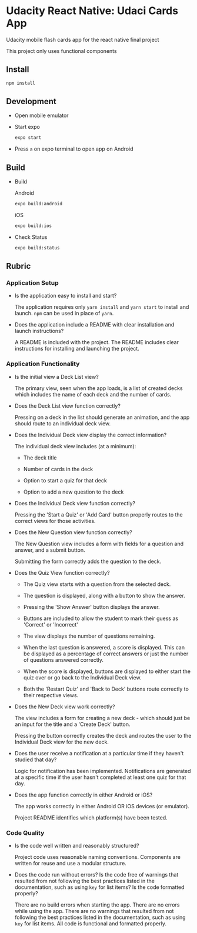 # Udacity React Native: Udaci Cards App

Udacity mobile flash cards app for the react native final project

This project only uses functional components

## Install

```bash
npm install
```

## Development

- Open mobile emulator

- Start expo

  ```bash
  expo start
  ```

- Press `a` on expo terminal to open app on Android

## Build

- Build

  Android

  ```bash
  expo build:android
  ```

  iOS

  ```bash
  expo build:ios
  ```

- Check Status

  ```bash
  expo build:status
  ```

## Rubric

### Application Setup

- Is the application easy to install and start?

  The application requires only `yarn install` and `yarn start` to install and launch. `npm` can be used in place of `yarn`.

- Does the application include a README with clear installation and launch instructions?

  A README is included with the project. The README includes clear instructions for installing and launching the project.

### Application Functionality

- Is the initial view a Deck List view?

  The primary view, seen when the app loads, is a list of created decks which includes the name of each deck and the number of cards.

- Does the Deck List view function correctly?

  Pressing on a deck in the list should generate an animation, and the app should route to an individual deck view.

- Does the Individual Deck view display the correct information?

  The individual deck view includes (at a minimum):

  - The deck title

  - Number of cards in the deck

  - Option to start a quiz for that deck

  - Option to add a new question to the deck

- Does the Individual Deck view function correctly?

  Pressing the 'Start a Quiz' or 'Add Card' button properly routes to the correct views for those activities.

- Does the New Question view function correctly?

  The New Question view includes a form with fields for a question and answer, and a submit button.

  Submitting the form correctly adds the question to the deck.

- Does the Quiz View function correctly?

  - The Quiz view starts with a question from the selected deck.

  - The question is displayed, along with a button to show the answer.

  - Pressing the 'Show Answer' button displays the answer.

  - Buttons are included to allow the student to mark their guess as 'Correct' or 'Incorrect'

  - The view displays the number of questions remaining.

  - When the last question is answered, a score is displayed. This can be displayed as a percentage of correct answers or just the number of questions answered correctly.

  - When the score is displayed, buttons are displayed to either start the quiz over or go back to the Individual Deck view.

  - Both the 'Restart Quiz' and 'Back to Deck' buttons route correctly to their respective views.

- Does the New Deck view work correctly?

  The view includes a form for creating a new deck - which should just be an input for the title and a 'Create Deck' button.

  Pressing the button correctly creates the deck and routes the user to the Individual Deck view for the new deck.

- Does the user receive a notification at a particular time if they haven't studied that day?

  Logic for notification has been implemented. Notifications are generated at a specific time if the user hasn't completed at least one quiz for that day.

- Does the app function correctly in either Android or iOS?

  The app works correctly in either Android OR iOS devices (or emulator).

  Project README identifies which platform(s) have been tested.

### Code Quality

- Is the code well written and reasonably structured?

  Project code uses reasonable naming conventions. Components are written for reuse and use a modular structure.

- Does the code run without errors? Is the code free of warnings that resulted from not following the best practices listed in the documentation, such as using `key` for list items? Is the code formatted properly?

  There are no build errors when starting the app. There are no errors while using the app. There are no warnings that resulted from not following the best practices listed in the documentation, such as using `key` for list items. All code is functional and formatted properly.
